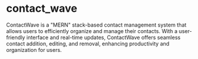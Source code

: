 # contact_wave
ContactWave is a "MERN" stack-based contact management system that allows users to efficiently organize and manage their contacts. With a user-friendly interface and real-time updates, ContactWave offers seamless contact addition, editing, and removal, enhancing productivity and organization for users.
